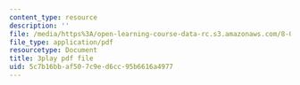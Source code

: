 ```yaml
---
content_type: resource
description: ''
file: /media/https%3A/open-learning-course-data-rc.s3.amazonaws.com/8-03sc-physics-iii-vibrations-and-waves-fall-2016/5c7b16bbaf507c9ed6cc95b6616a4977_BX4QPdP7fT8.pdf
file_type: application/pdf
resourcetype: Document
title: 3play pdf file
uid: 5c7b16bb-af50-7c9e-d6cc-95b6616a4977
---
```

